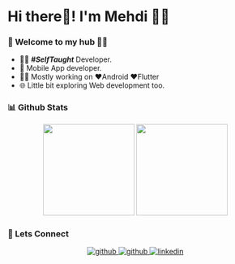 # Hi there👋! I'm Mehdi 🙋‍♂️

### 🎍 Welcome to my hub 👨‍💻

- 👨‍💻 ***#SelfTaught*** Developer.
- 📱 Mobile App developer.
- 👨‍💻 Mostly working on ❤️Android ❤️Flutter
- 🌐 Little bit exploring Web development too.
### 📊 Github Stats
 <div>
  <p align="center">
  <img height="180em" src="https://github-readme-stats.vercel.app/api?username=bcmehdi8&show_icons=true&theme=buefy&include_all_commits=true&count_private=true"/>
  <img height="180em" src="https://github-readme-stats.vercel.app/api/top-langs/?username=bcmehdi8&layout=compact&langs_count=7&theme=buefy"/></a>
</div>

### 🔗 Lets Connect

<div align="center">
<a href="https://github.com/bcmehdi8" target="_blank">
<img src=https://img.shields.io/badge/github-%2324292e.svg?&style=for-the-badge&logo=github&logoColor=white alt=github />
</a>

<a href="mailto:mehdiazer2@outlook.com" target="_blank">
<img src=https://img.shields.io/badge/-Say%20Hi!-black?style=for-the-badge&logo=gmail alt=github />
</a>
  
<a href="https://www.linkedin.com/in/bcmehdi6/" target="_blank">
<img src=https://img.shields.io/badge/linkedin-%231E77B5.svg?&style=for-the-badge&logo=linkedin&logoColor=white alt=linkedin  />
</a>  
</div>  
<br/>

